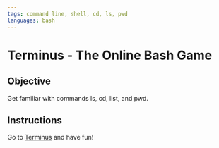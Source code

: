 ```yaml
---
tags: command line, shell, cd, ls, pwd
languages: bash
---
```


# Terminus - The Online Bash Game

## Objective

Get familiar with commands ls, cd, list, and pwd.

## Instructions

Go to [Terminus](http://www.mprat.org/Terminus/) and have fun!
